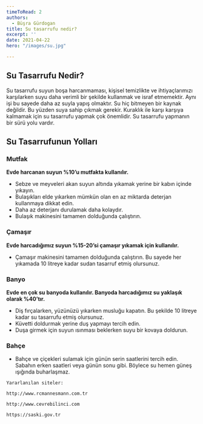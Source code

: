 ```yaml
---
timeToRead: 2
authors:
  - Büşra Gürdogan
title: Su tasarrufu nedir?
excerpt: ''
date: 2021-04-22
hero: "/images/su.jpg"

---
```

## **Su Tasarrufu Nedir?**
Su tasarrufu suyun boşa harcanmaması, kişisel temizlikte ve ihtiyaçlarımızı karşılarken suyu daha verimli bir şekilde kullanmak ve israf etmemektir. Aynı işi bu sayede daha az suyla yapış olmaktır. Su hiç bitmeyen bir kaynak değildir. Bu yüzden suya  sahip çıkmak gerekir. Kuraklık ile karşı karşıya kalmamak için su tasarrufu yapmak çok önemlidir. Su tasarrufu yapmanın bir sürü yolu vardır.

## **Su Tasarrufunun Yolları**
### **Mutfak**
**Evde harcanan suyun %10’u mutfakta kullanılır.**
- Sebze ve meyveleri akan suyun altında yıkamak yerine bir kabın içinde yıkayın.
- Bulaşıkları elde yıkarken mümkün olan en az miktarda deterjan kullanmaya dikkat edin.
- Daha az deterjanı durulamak daha kolaydır.
- Bulaşık makinesini tamamen dolduğunda çalıştırın.

### **Çamaşır**
**Evde harcadığımız suyun %15-20’si çamaşır yıkamak için kullanılır.**
- Çamaşır makinesini tamamen dolduğunda çalıştırın. Bu sayede her yıkamada 10 litreye kadar sudan tasarruf etmiş olursunuz.

### **Banyo**
**Evde en çok su banyoda kullanılır. Banyoda harcadığımız su yaklaşık olarak %40’tır.**
- Diş fırçalarken, yüzünüzü yıkarken musluğu kapatın. Bu şekilde 10 litreye kadar su tasarrufu etmiş olursunuz.
- Küvetti doldurmak yerine duş yapmayı tercih edin.
- Duşa girmek için suyun ısınması beklerken suyu bir kovaya doldurun.

### **Bahçe**
- Bahçe ve çiçekleri sulamak için günün serin saatlerini tercih edin. Sabahın erken saatleri veya günün sonu gibi. Böylece su hemen güneş ışığında buharlaşmaz.

`Yararlanılan siteler:`

`http://www.rcmannesmann.com.tr`

`http://www.cevrebilinci.com`

`https://saski.gov.tr`
